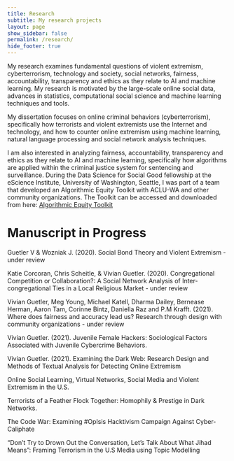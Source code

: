 ```yaml
---
title: Research
subtitle: My research projects
layout: page
show_sidebar: false
permalink: /research/
hide_footer: true
---
```


My research examines fundamental questions of violent extremism, cyberterrorism, technology and society, social networks, fairness, accountability, transparency and ethics as they relate to AI and machine learning. My research is motivated by the large-scale online social data, advances in statistics, computational social science and machine learning techniques and tools.

My dissertation focuses on online criminal behaviors (cyberterrorism), specifically how terrorists and violent extremists use the Internet and technology, and how to counter online extremism using machine learning, natural language processing and social network analysis techniques. 

I am also interested in analyzing fairness, accountability, transparency and ethics as they relate to AI and machine learning, specifically how algorithms are applied within the criminal justice system for sentencing and surveillance. During the Data Science for Social Good fellowship at the eScience Institute, University of Washington, Seattle, I was part of a team that developed an Algorithmic Equity Toolkit with ACLU-WA and other community organizations. The Toolkit can be accessed and downloaded from here: <a onclick="window.open('https://www.aclu-wa.org/AEKit')"></a>
<a href="https://www.aclu-wa.org/AEKit" target="_blank">Algorithmic Equity Toolkit</a>
    

# Manuscript in Progress

Guetler V & Wozniak J. (2020). Social Bond Theory and Violent Extremism - under review

Katie Corcoran, Chris Scheitle, & Vivian Guetler. (2020). Congregational Competition or Collaboration?: A Social Network Analysis of Inter-congregational Ties in a Local Religious Market - under review

Vivian Guetler, Meg Young, Michael Katell, Dharma Dailey, Bernease Herman, Aaron Tam, Corinne Bintz, Daniella Raz and P.M Krafft. (2021). Where does fairness and accuracy lead us? Research through design with community organizations - under review

Vivian Guetler. (2021). Juvenile Female Hackers: Sociological Factors Associated with Juvenile Cybercrime Behaviors.

Vivian Guetler. (2021). Examining the Dark Web: Research Design and Methods of Textual Analysis for Detecting Online Extremism

Online Social Learning, Virtual Networks, Social Media and Violent Extremism in the U.S.

Terrorists of a Feather Flock Together: Homophily & Prestige in Dark Networks.

The Code War: Examining #OpIsis Hacktivism Campaign Against Cyber-Caliphate

“Don’t Try to Drown Out the Conversation, Let’s Talk About What Jihad Means”: Framing Terrorism in the U.S Media using Topic Modelling
